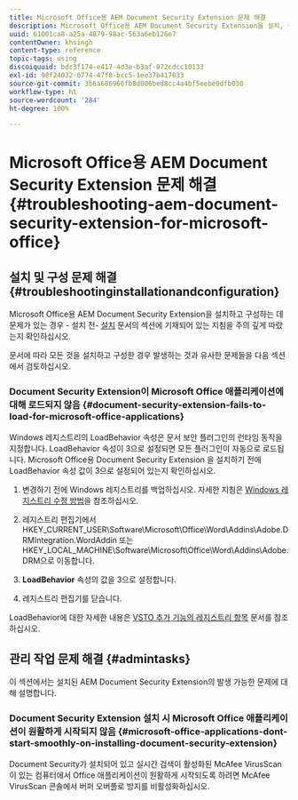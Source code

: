 ```yaml
---
title: Microsoft Office용 AEM Document Security Extension 문제 해결
description: Microsoft Office용 AEM Document Security Extension을 설치, 구성 또는 사용하는 데 문제가 있는 경우 이 문서에 기재되어 있는 지침을 따르십시오.
uuid: 61001ca8-a25a-4879-98ac-563a6eb126e7
contentOwner: khsingh
content-type: reference
topic-tags: using
discoiquuid: bdc3f174-e417-4d3e-b3af-972cdcc10133
exl-id: 98f24032-0774-47f8-bcc5-1ee37b417833
source-git-commit: 3b6a686966fb8d006bed8cc4a4bf5eebe0dfb030
workflow-type: ht
source-wordcount: '284'
ht-degree: 100%

---
```


# Microsoft Office용 AEM Document Security Extension 문제 해결{#troubleshooting-aem-document-security-extension-for-microsoft-office}

## 설치 및 구성 문제 해결 {#troubleshootinginstallationandconfiguration}

Microsoft Office용 AEM Document Security Extension을 설치하고 구성하는 데 문제가 있는 경우 - 설치 전- [설치](installing-configuring-aemdsext.md) 문서의 섹션에 기재되어 있는 지침을 주의 깊게 따랐는지 확인하십시오.

문서에 따라 모든 것을 설치하고 구성한 경우 발생하는 것과 유사한 문제들을 다음 섹션에서 검토하십시오.

### Document Security Extension이 Microsoft Office 애플리케이션에 대해 로드되지 않음 {#document-security-extension-fails-to-load-for-microsoft-office-applications}

Windows 레지스트리의 LoadBehavior 속성은 문서 보안 플러그인의 런타임 동작을 지정합니다. LoadBehavior 속성이 3으로 설정되면 모든 플러그인이 자동으로 로드됩니다. Microsoft Office용 Document Security Extension 을 설치하기 전에 LoadBehavior 속성 값이 3으로 설정되어 있는지 확인하십시오.

1. 변경하기 전에 Windows 레지스트리를 백업하십시오. 자세한 지침은 [Windows 레지스트리 수정 방법](https://learn.microsoft.com/en-us/troubleshoot/windows-server/performance/windows-registry-advanced-users)을 참조하십시오.
1. 레지스트리 편집기에서 HKEY_CURRENT_USER\Software\Microsoft\Office\Word\Addins\Adobe.DRMIntegration.WordAddin 또는 HKEY_LOCAL_MACHINE\Software\Microsoft\Office\Word\Addins\Adobe.DRM으로 이동합니다.
1. **LoadBehavior** 속성의 값을 3으로 설정합니다.

1. 레지스트리 편집기를 닫습니다.

LoadBehavior에 대한 자세한 내용은 [VSTO 추가 기능의 레지스트리 항목](https://learn.microsoft.com/en-us/visualstudio/vsto/registry-entries-for-vsto-add-ins?view=vs-2022&amp;redirectedfrom=MSDN#LoadBehavior) 문서를 참조하십시오.

## 관리 작업 문제 해결 {#admintasks}

이 섹션에서는 설치된 AEM Document Security Extension의 발생 가능한 문제에 대해 설명합니다.

### Document Security Extension 설치 시 Microsoft Office 애플리케이션이 원활하게 시작되지 않음 {#microsoft-office-applications-dont-start-smoothly-on-installing-document-security-extension}

Document Security가 설치되어 있고 실시간 검색이 활성화된 McAfee VirusScan이 있는 컴퓨터에서 Office 애플리케이션이 원활하게 시작되도록 하려면 McAfee VirusScan 콘솔에서 버퍼 오버플로 방지를 비활성화하십시오.
